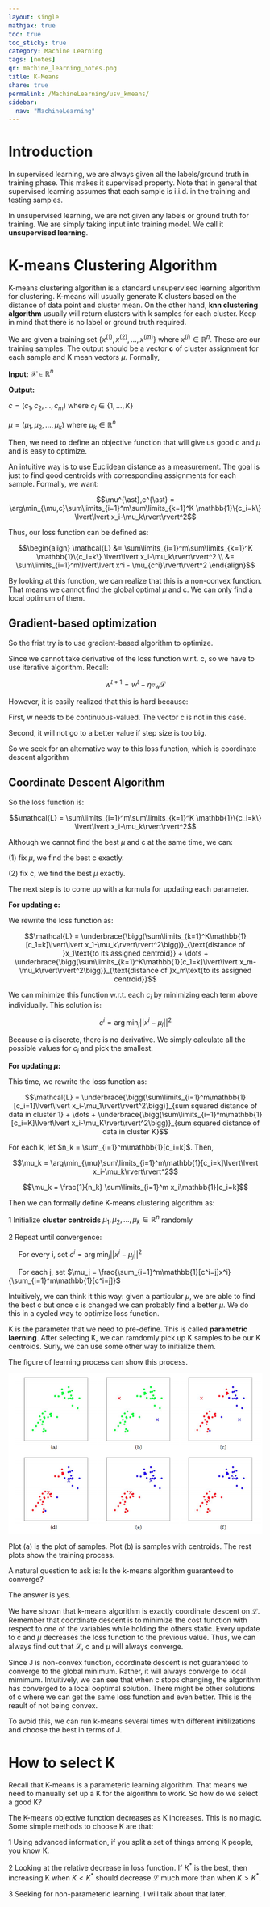 ```yaml
---
layout: single
mathjax: true
toc: true
toc_sticky: true
category: Machine Learning
tags: [notes]
qr: machine_learning_notes.png
title: K-Means
share: true
permalink: /MachineLearning/usv_kmeans/
sidebar:
  nav: "MachineLearning"
---
```


# Introduction

In supervised learning, we are always given all the labels/ground truth in training phase. This makes it supervised property. Note that in general that supervised learning assumes that each sample is i.i.d. in the training and testing samples. 

In unsupervised learning, we are not given any labels or ground truth for training. We are simply taking input into training model. We call it **unsupervised learning**. 

# K-means Clustering Algorithm

K-means clustering algorithm is a standard unsupervised learning algorithm for clustering. K-means will usually generate K clusters based on the distance of data point and cluster mean. On the other hand, **knn clustering algorithm** usually will return clusters with k samples for each cluster. Keep in mind that there is no label or ground truth required. 

We are given a training set $\{x^{(1)},x^{(2)},\dots,x^{(m)}\}$ where $x^{(i)}\in \mathbb{R}^n$. These are our training samples. The output should be a vector **c** of cluster assignment for each sample and K mean vectors $\mu$. Formally,

**Input:** $\mathcal{X}\in \mathbb{R}^n$

**Output:** 

$c=(c_1,c_2,\dots,c_m)$ where $c_i\in\{1,\dots,K\}$

$\mu=(\mu_1,\mu_2,\dots,\mu_k)$ where $\mu_k\in\mathbb{R}^n$

Then, we need to define an objective function that will give us good c and $\mu$ and is easy to optimize. 

An intuitive way is to use Euclidean distance as a measurement. The goal is just to find good centroids with corresponding assignments for each sample. Formally, we want:

$$\mu^{\ast},c^{\ast} = \arg\min_{\mu,c}\sum\limits_{i=1}^m\sum\limits_{k=1}^K \mathbb{1}\{c_i=k\} \lvert\lvert x_i-\mu_k\rvert\rvert^2$$

Thus, our loss function can be defined as:

$$\begin{align}
\mathcal{L} &= \sum\limits_{i=1}^m\sum\limits_{k=1}^K \mathbb{1}\{c_i=k\} \lvert\lvert x_i-\mu_k\rvert\rvert^2 \\
&= \sum\limits_{i=1}^m\lvert\lvert x^i - \mu_{c^i}\rvert\rvert^2
\end{align}$$

By looking at this function, we can realize that this is a non-convex function. That means we cannot find the global optimal $\mu$ and c. We can only find a local optimum of them. 

## Gradient-based optimization

So the frist try is to use gradient-based algorithm to optimize.

Since we cannot take derivative of the loss function w.r.t. c, so we have to use iterative algorithm. Recall:

$$w^{t+1} = w^t - \eta\triangledown_w\mathcal{L}$$

However, it is easily realized that this is hard because:

First, w needs to be continuous-valued. The vector c is not in this case.

Second, it will not go to a better value if step size is too big. 

So we seek for an alternative way to this loss function, which is coordinate descent algorithm

## Coordinate Descent Algorithm

So the loss function is:

$$\mathcal{L} = \sum\limits_{i=1}^m\sum\limits_{k=1}^K \mathbb{1}\{c_i=k\} \lvert\lvert x_i-\mu_k\rvert\rvert^2$$

Although we cannot find the best $\mu$ and c at the same time, we can:

(1) fix $\mu$, we find the best c exactly.

(2) fix c, we find the best $\mu$ exactly. 

The next step is to come up with a formula for updating each parameter. 

**For updating c:**

We rewrite the loss function as:

$$\mathcal{L} = \underbrace{\bigg(\sum\limits_{k=1}^K\mathbb{1}[c_1=k]\lvert\lvert x_1-\mu_k\rvert\rvert^2\bigg)}_{\text{distance of }x_1\text{to its assigned centroid}} + \dots + \underbrace{\bigg(\sum\limits_{k=1}^K\mathbb{1}[c_1=k]\lvert\lvert x_m-\mu_k\rvert\rvert^2\bigg)}_{\text{distance of }x_m\text{to its assigned centroid}}$$

We can minimize this function w.r.t. each $c_i$ by minimizing each term above individually. This solution is:

$$c^i = \arg\min_j\lvert\lvert x^i - \mu_j\rvert\rvert^2$$

Because c is discrete, there is no derivative. We simply calculate all the possible values for $c_i$ and pick the smallest. 

**For updating $\mu$:**

This time, we rewrite the loss function as:

$$\mathcal{L} = \underbrace{\bigg(\sum\limits_{i=1}^m\mathbb{1}[c_i=1]\lvert\lvert x_i-\mu_1\rvert\rvert^2\bigg)}_{sum squared distance of data in cluster 1} + \dots + \underbrace{\bigg(\sum\limits_{i=1}^m\mathbb{1}[c_i=K]\lvert\lvert x_i-\mu_K\rvert\rvert^2\bigg)}_{sum squared distance of data in cluster K}$$

For each k, let $n_k = \sum_{i=1}^m\mathbb{1}[c_i=k]$. Then,

$$\mu_k = \arg\min_{\mu}\sum\limits_{i=1}^m\mathbb{1}[c_i=k]\lvert\lvert x_i-\mu_k\rvert\rvert^2$$

$$\mu_k = \frac{1}{n_k} \sum\limits_{i=1}^m x_i\mathbb{1}[c_i=k]$$

Then we can formally define K-means clustering algorithm as:

1 Initialize **cluster centroids** $\mu_1,\mu_2,\dots,\mu_k\in \mathbb{R}^n$ randomly

2 Repeat until convergence:

&nbsp;&nbsp;&nbsp;&nbsp; For every i, set $c^i = \arg\min_j\lvert\lvert x^i - \mu_j\rvert\rvert^2$

&nbsp;&nbsp;&nbsp;&nbsp; For each j, set $\mu_j = \frac{\sum_{i=1}^m\mathbb{1}[c^i=j]x^i}{\sum_{i=1}^m\mathbb{1}[c^i=j]}$

Intuitively, we can think it this way: given a particular $\mu$, we are able to find the best c but once c is changed we can probably find a better $\mu$. We do this in a cycled way to optimize loss function. 

K is the parameter that we need to pre-define. This is called **parametric laerning**. After selecting K, we can ramdomly pick up K samples to be our K centroids. Surly, we can use some other way to initialize them. 

The figure of learning process can show this process. 

![K Means](/images/cs229_usv_keams.png)

Plot (a) is the plot of samples. Plot (b) is samples with centroids. The rest plots show the training process. 

A natural question to ask is: Is the k-means algorithm guaranteed to converge?

The answer is yes. 

We have shown that k-means algorithm is exactly coordinate descent on $\mathcal{L}$. Remember that coordinate descent is to minimize the cost function with respect to one of the variables while holding the others static. Every update to c and $\mu$ decreases the loss function to the previous value. Thus, we can always find out that $\mathcal{L}$, c and $\mu$ will always converge. 

Since J is non-convex function, coordinate descent is not guaranteed to converge to the global minimum. Rather, it will always converge to local mimimum. Intuitively, we can see that when c stops changing, the algorithm has converged to a local ooptimal solution. There might be other solutions of c where we can get the same loss function and even better. This is the reault of not being convex. 

To avoid this, we can run k-means several times with different initilizations and choose the best in terms of J. 

# How to select K

Recall that K-means is a parameteric learning algorithm. That means we need to manually set up a K for the algorithm to work. So how do we select a good K?

The K-means objective function decreases as K increases. This is no magic. Some simple methods to choose K are that:

1 Using advanced information, if you split a set of things among K people, you know K. 

2 Looking at the relative decrease in loss function. If $K^{\ast}$ is the best, then increasing K when $K<K^{\ast}$ should decrease $\mathcal{L}$ much more than when $K>K^{\ast}$.

3 Seeking for non-parameteric learning. I will talk about that later. 


